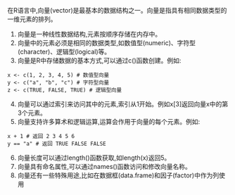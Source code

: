 在R语言中,向量(vector)是最基本的数据结构之一。向量是指具有相同数据类型的一维元素的排列。
1. 向量是一种线性数据结构,元素按顺序存储在内存中。
2. 向量中的元素必须是相同的数据类型,如数值型(numeric)、字符型(character)、逻辑型(logical)等。
3. 向量是R中存储数据的基本方式,可以通过c()函数创建。例如:

```
x <- c(1, 2, 3, 4, 5) # 数值型向量
y <- c("a", "b", "c") # 字符型向量
z <- c(TRUE, FALSE, TRUE) # 逻辑型向量
```
4. 向量可以通过索引来访问其中的元素,索引从1开始。例如x[3]返回向量x中的第3个元素。
5. 向量支持许多算术和逻辑运算,运算会作用于向量的每个元素。例如:

```
x + 1 # 返回 2 3 4 5 6
y == "a" # 返回 TRUE FALSE FALSE
```

6. 向量长度可以通过length()函数获取,如length(x)返回5。
7. 向量具有命名属性,可以通过names()函数访问和修改向量名称。
8. 向量还有一些特殊用途,比如在数据框(data.frame)和因子(factor)中作为列使用


